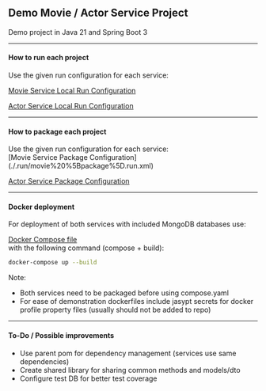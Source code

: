 <h2>Demo Movie / Actor Service Project</h3>

Demo project in Java 21 and Spring Boot 3
<hr>
<h4>How to run each project</h4>
Use the given run configuration for each service:<br>

[Movie Service Local Run Configuration](./.run/MovieApplication.run.xml)
<br>

[Actor Service Local Run Configuration](./.run/ActorApplication.run.xml)
<hr>

<h4>How to package each project</h4>
Use the given run configuration for each service:<br>
[Movie Service Package Configuration](./.run/movie%20%5Bpackage%5D.run.xml)

[Actor Service Package Configuration](./.run/actor%20%5Bpackage%5D.run.xml)
<hr>
<h4>Docker deployment</h4>
For deployment of both services with included MongoDB databases use:<br>

[Docker Compose file](./compose.yaml)
<br> with the following command (compose + build):
```sh
docker-compose up --build
```

Note:
<ul>
<li>Both services need to be packaged before using compose.yaml</li>
<li>For ease of demonstration dockerfiles include jasypt secrets for docker profile property files (usually should not be added to repo)
</li>
</ul>
<hr>
<h4>To-Do / Possible improvements </h4>
<ul>
<li>Use parent pom for dependency management (services use same dependencies)
</li>
<li>Create shared library for sharing common methods and models/dto
</li>
<li>Configure test DB for better test coverage
</li>
</ul>